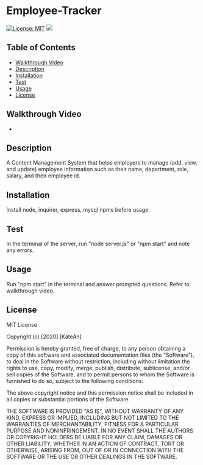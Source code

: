 # Employee-Tracker
[![License: MIT](https://img.shields.io/badge/License-MIT-yellow.svg)](https://opensource.org/licenses/MIT)
![](https://i.gyazo.com/f7f8c8bc54b2816571724f1d35b533ea.png)

## Table of Contents
  - [Walkthrough Video](#walkthrough-video)
  - [Description](#description)
  - [Installation](#installation)
  - [Test](#test)
  - [Usage](#usage)
  - [License](#license)


## Walkthrough Video
- 

## Description
A Content Management System that helps employers to manage (add, view, and update) employee information such as their name, department, role, salary, and their employee id. 

## Installation 
Install node, inquirer, express, mysql npms before usage. 

## Test 
In the terminal of the server, run "node server.js" or "npm start" and note any errors.

## Usage
Run "npm start" in the terminal and answer prompted questions. Refer to walkthrough video.

## License
MIT License

Copyright (c) [2020] [KateAn]

Permission is hereby granted, free of charge, to any person obtaining a copy
of this software and associated documentation files (the "Software"), to deal
in the Software without restriction, including without limitation the rights
to use, copy, modify, merge, publish, distribute, sublicense, and/or sell
copies of the Software, and to permit persons to whom the Software is
furnished to do so, subject to the following conditions:

The above copyright notice and this permission notice shall be included in all
copies or substantial portions of the Software.

THE SOFTWARE IS PROVIDED "AS IS", WITHOUT WARRANTY OF ANY KIND, EXPRESS OR
IMPLIED, INCLUDING BUT NOT LIMITED TO THE WARRANTIES OF MERCHANTABILITY,
FITNESS FOR A PARTICULAR PURPOSE AND NONINFRINGEMENT. IN NO EVENT SHALL THE
AUTHORS OR COPYRIGHT HOLDERS BE LIABLE FOR ANY CLAIM, DAMAGES OR OTHER
LIABILITY, WHETHER IN AN ACTION OF CONTRACT, TORT OR OTHERWISE, ARISING FROM,
OUT OF OR IN CONNECTION WITH THE SOFTWARE OR THE USE OR OTHER DEALINGS IN THE
SOFTWARE.